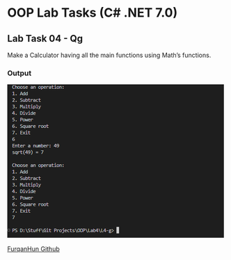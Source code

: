 # OOP Lab Tasks (C# .NET 7.0)

## Lab Task 04 - Qg

Make a Calculator having all the main functions using Math’s functions.

### Output

![L4-a](../../Assets/L4-g.png)

[FurqanHun Github](https://github.com/FurqanHun)